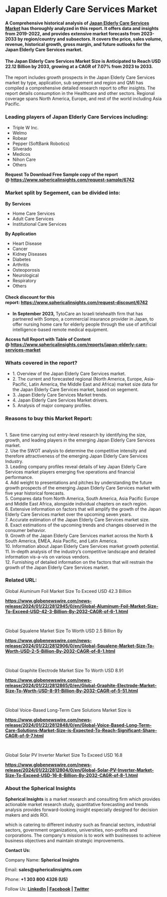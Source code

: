 <h1 class="news-post-title">Japan Elderly Care Services Market</h1>
<p><strong>A Comprehensive historical analysis of&nbsp;<a href="https://www.sphericalinsights.com/reports/japan-elderly-care-services-market" target="_blank" rel="noreferrer noopener">Japan Elderly Care Services Market</a>&nbsp;has thoroughly analyzed in this report. It offers data and insights from 2019-2022, and provides extensive market forecasts from 2023-2033 by region/country and subsectors. It covers the price, sales volume, revenue, historical growth, gross margin, and future outlooks for the Japan Elderly Care Services market.</strong></p>
<h4><strong>The Japan Elderly Care Services Market Size is Anticipated to Reach USD 22.12 Billion by 2033, growing at a CAGR of 7.07% from 2023 to 2033.</strong></h4>
<p>The report includes growth prospects in the Japan Elderly Care Services market by type, application, sub segement and region and QMI has compiled a comprehensive detailed research report to offer insights. The report details consumption in the Healthcare and other sectors. Regional coverage spans North America, Europe, and rest of the world including Asia Pacific.</p>
<h3><strong>Leading players of Japan Elderly Care Services including:</strong></h3>
<ul>
<li>Triple W Inc.</li>
<li>Welmo</li>
<li>Robear</li>
<li>Pepper (SoftBank Robotics)</li>
<li>Silverado</li>
<li>Medicos</li>
<li>Nihon Care</li>
<li>Others</li>
</ul>
<p><strong>Request To Download Free Sample copy of the report @&nbsp;<a href="https://www.sphericalinsights.com/request-sample/6742">https://www.sphericalinsights.com/request-sample/6742</a></strong></p>
<h3><strong>Market split by Segement, can be divided into:</strong></h3>
<p><strong>By</strong>&nbsp;<strong>Services</strong></p>
<ul>
<li>Home Care Services</li>
<li>Adult Care Services</li>
<li>Institutional Care Services</li>
</ul>
<p><strong>By Application</strong></p>
<ul>
<li>Heart Disease</li>
<li>Cancer</li>
<li>Kidney Diseases</li>
<li>Diabetes</li>
<li>Arthritis</li>
<li>Osteoporosis</li>
<li>Neurological</li>
<li>Respiratory</li>
<li>Others</li>
</ul>
<h4>Check discount for this report:&nbsp;<a href="https://www.sphericalinsights.com/request-discount/6742">https://www.sphericalinsights.com/request-discount/6742</a></h4>
<ul>
<li><strong>In September 2023,&nbsp;</strong>TytoCare an Israeli telehealth firm that has partnered with Sompo, a commercial insurance provider in Japan, to offer nursing home care for elderly people through the use of artificial intelligence-based remote medical equipment.</li>
</ul>
<p><strong>Access full Report with Table of Content @&nbsp;<a href="https://www.sphericalinsights.com/reports/japan-elderly-care-services-market">https://www.sphericalinsights.com/reports/japan-elderly-care-services-market</a>&nbsp;</strong></p>
<h3><strong>Whats covered in the report?</strong></h3>
<ul>
<li>1. Overview of the Japan Elderly Care Services market.</li>
<li>2. The current and forecasted regional (North America, Europe, Asia-Pacific, Latin America, the Middle East and Africa) market size data for the Japan Elderly Care Services market, based on segement.</li>
<li>3. Japan Elderly Care Services Market trends.</li>
<li>4. Japan Elderly Care Services Market drivers.</li>
<li>5. Analysis of major company profiles.</li>
</ul>
<h3><strong>Reasons to buy this Market Report:</strong></h3>
<p><br />1. Save time carrying out entry-level research by identifying the size, growth, and leading players in the emerging Japan Elderly Care Services market.<br />2. Use the SWOT analysis to determine the competitive intensity and therefore attractiveness of the emerging Japan Elderly Care Services Industry.<br />3. Leading company profiles reveal details of key Japan Elderly Care Services market players emerging five operations and financial performance.<br />4. Add weight to presentations and pitches by understanding the future growth prospects of the emerging Japan Elderly Care Services market with five year historical forecasts.<br />5. Compares data from North America, South America, Asia Pacific Europe and Middle East Africa, alongside individual chapters on each region.<br />6. Extensive information on factors that will amplify the growth of the Japan Elderly Care Services market over the upcoming seven years.<br />7. Accurate estimation of the Japan Elderly Care Services market size.<br />8. Exact estimations of the upcoming trends and changes observed in the consumer behavior.<br />9. Growth of the Japan Elderly Care Services market across the North &amp; South America, EMEA, Asia Pacific, and Latin America.<br />10. Information about Japan Elderly Care Services market growth potential.<br />11. In-depth analysis of the industry&rsquo;s competitive landscape and detailed information vis-a-vis on various vendors.<br />12. Furnishing of detailed information on the factors that will restrain the growth of the Japan Elderly Care Services market.</p>
<h3><strong>Related URL:</strong></h3>
<p>Global Aluminum Foil Market Size To Exceed USD 42.3 Billion</p>
<p><strong><a href="https://www.globenewswire.com/news-release/2024/01/22/2812945/0/en/Global-Aluminum-Foil-Market-Size-To-Exceed-USD-42-3-Billion-By-2032-CAGR-of-6-1.html">https://www.globenewswire.com/news-release/2024/01/22/2812945/0/en/Global-Aluminum-Foil-Market-Size-To-Exceed-USD-42-3-Billion-By-2032-CAGR-of-6-1.html</a>&nbsp;</strong></p>
<p>&nbsp;</p>
<p>Global Squalene Market Size To Worth USD 2.5 Billion By</p>
<p><strong><a href="https://www.globenewswire.com/news-release/2024/01/22/2812906/0/en/Global-Squalene-Market-Size-To-Worth-USD-2-5-Billion-By-2032-CAGR-of-8-1.html">https://www.globenewswire.com/news-release/2024/01/22/2812906/0/en/Global-Squalene-Market-Size-To-Worth-USD-2-5-Billion-By-2032-CAGR-of-8-1.html</a>&nbsp;</strong></p>
<p>&nbsp;</p>
<p>Global Graphite Electrode Market Size To Worth USD 8.91</p>
<p><strong><a href="https://www.globenewswire.com/news-release/2024/01/22/2812865/0/en/Global-Graphite-Electrode-Market-Size-To-Worth-USD-8-91-Billion-By-2032-CAGR-of-5-51.html">https://www.globenewswire.com/news-release/2024/01/22/2812865/0/en/Global-Graphite-Electrode-Market-Size-To-Worth-USD-8-91-Billion-By-2032-CAGR-of-5-51.html</a>&nbsp;</strong></p>
<p>&nbsp;</p>
<p>Global Voice-Based Long-Term Care Solutions Market Size is</p>
<p><strong><a href="https://www.globenewswire.com/news-release/2024/01/22/2812848/0/en/Global-Voice-Based-Long-Term-Care-Solutions-Market-Size-is-Expected-To-Reach-Significant-Share-CAGR-of-9-7.html">https://www.globenewswire.com/news-release/2024/01/22/2812848/0/en/Global-Voice-Based-Long-Term-Care-Solutions-Market-Size-is-Expected-To-Reach-Significant-Share-CAGR-of-9-7.html</a>&nbsp;</strong></p>
<p>&nbsp;</p>
<p>Global Solar PV Inverter Market Size To Exceed USD 16.8</p>
<p><strong><a href="https://www.globenewswire.com/news-release/2024/01/22/2812804/0/en/Global-Solar-PV-Inverter-Market-Size-To-Exceed-USD-16-8-Billion-By-2032-CAGR-of-8-1.html">https://www.globenewswire.com/news-release/2024/01/22/2812804/0/en/Global-Solar-PV-Inverter-Market-Size-To-Exceed-USD-16-8-Billion-By-2032-CAGR-of-8-1.html</a>&nbsp;</strong></p>
<h3><strong>About the Spherical Insights</strong></h3>
<p><strong>Spherical Insights</strong>&nbsp;is a market research and consulting firm which provides actionable market research study, quantitative forecasting and trends analysis provides forward-looking insight especially designed for decision makers and aids ROI.</p>
<p>which is catering to different industry such as financial sectors, industrial sectors, government organizations, universities, non-profits and corporations. The company's mission is to work with businesses to achieve business objectives and maintain strategic improvements.</p>
<p><strong>Contact Us:</strong></p>
<p>Company Name:&nbsp;<strong>Spherical Insights</strong></p>
<p>Email:&nbsp;<strong>sales@sphericalinsights.com</strong></p>
<p>Phone:&nbsp;<strong>+1 303 800 4326 (US)</strong></p>
<p>Follow Us:&nbsp;<strong><a href="https://www.linkedin.com/company/spherical-insight/"><u>LinkedIn</u></a>&nbsp;|&nbsp;<a href="https://www.facebook.com/sphericalinsights22"><u>Facebook</u></a>&nbsp;|&nbsp;<a href="https://twitter.com/SInsights_US"><u>Twitter</u></a></strong></p>
